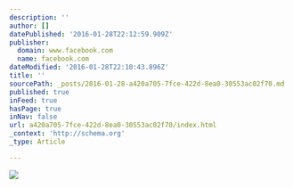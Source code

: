 ```yaml
---
description: ''
author: []
datePublished: '2016-01-28T22:12:59.909Z'
publisher:
  domain: www.facebook.com
  name: facebook.com
dateModified: '2016-01-28T22:10:43.896Z'
title: ''
sourcePath: _posts/2016-01-28-a420a705-7fce-422d-8ea0-30553ac02f70.md
published: true
inFeed: true
hasPage: true
inNav: false
url: a420a705-7fce-422d-8ea0-30553ac02f70/index.html
_context: 'http://schema.org'
_type: Article

---
```

![](https://scontent-sjc2-1.xx.fbcdn.net/hphotos-xfa1/t31.0-8/11080517_10205874894807524_2970254109100547783_o.jpg)